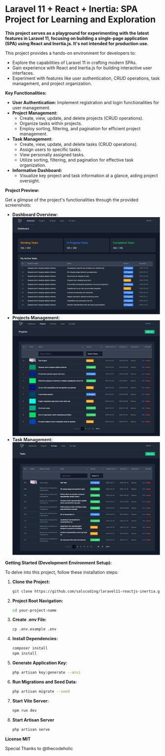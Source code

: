 # Laravel 11 + React + Inertia: SPA Project for Learning and Exploration

**This project serves as a playground for experimenting with the latest features in Laravel 11, focusing on building a single-page application (SPA) using React and Inertia.js. It's not intended for production use.**

This project provides a hands-on environment for developers to:

-   Explore the capabilities of Laravel 11 in crafting modern SPAs.
-   Gain experience with React and Inertia.js for building interactive user interfaces.
-   Experiment with features like user authentication, CRUD operations, task management, and project organization.

**Key Functionalities:**

-   **User Authentication:** Implement registration and login functionalities for user management.
-   **Project Management:**
    -   Create, view, update, and delete projects (CRUD operations).
    -   Organize tasks within projects.
    -   Employ sorting, filtering, and pagination for efficient project management.
-   **Task Management:**
    -   Create, view, update, and delete tasks (CRUD operations).
    -   Assign users to specific tasks.
    -   View personally assigned tasks.
    -   Utilize sorting, filtering, and pagination for effective task organization.
-   **Informative Dashboard:**
    -   Visualize key project and task information at a glance, aiding project oversight.

**Project Preview:**

Get a glimpse of the project's functionalities through the provided screenshots:

-   **Dashboard Overview:**
    ![Image of Dashboard](./preview/dashboard.png)
-   **Projects Management:**
    ![Image of Projects](./preview/projects.png)
-   **Task Management:**
    ![Image of All Tasks](./preview/alltask.png)

**Getting Started (Development Environment Setup):**

To delve into this project, follow these installation steps:

1. **Clone the Project:**

    ```bash
    git clone https://github.com/salscoding/laravel11-reactjs-inertia.git

    ```

2. **Project Root Navigation:**

    ```bash
    cd your-project-name

    ```

3. **Create .env File:**

    ```bash
    cp .env.example .env

    ```

4. **Install Dependencies:**

    ```bash
    composer install
    npm install

    ```

5. **Generate Application Key:**

    ```bash
    php artisan key:generate --ansi

    ```

6. **Run Migrations and Seed Data:**

    ```bash
    php artisan migrate --seed

    ```

7. **Start Vite Server:**

    ```bash
    npm run dev

    ```

8. **Start Artisan Server**
    ```bash
    php artisan serve
    ```

**License MIT**

Special Thanks to @thecodeholic
